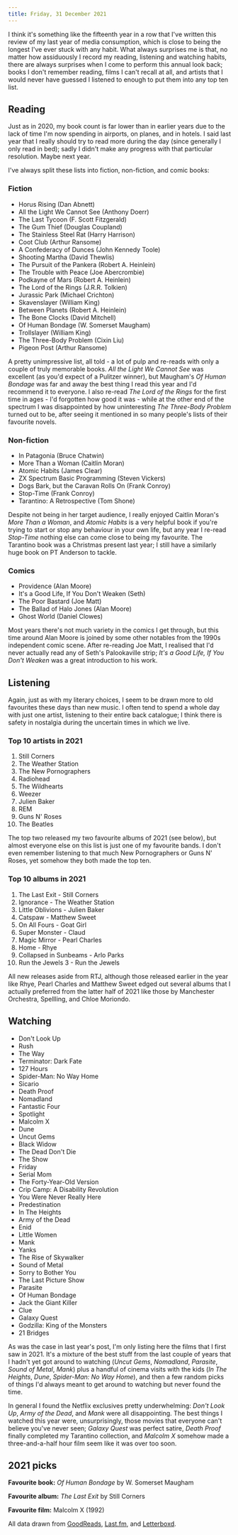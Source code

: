 ```yaml
---
title: Friday, 31 December 2021
---
```

I think it's something like the fifteenth year in a row that I've written this review of my last year of media consumption, which is close to being the longest I've ever stuck with any habit. What always surprises me is that, no matter how assiduously I record my reading, listening and watching habits, there are always surprises when I come to perform this annual look back; books I don't remember reading, films I can't recall at all, and artists that I would never have guessed I listened to enough to put them into any top ten list.

## Reading

Just as in 2020, my book count is far lower than in earlier years due to the lack of time I'm now spending in airports, on planes, and in hotels. I said last year that I really should try to read more during the day (since generally I only read in bed); sadly I didn't make any progress with that particular resolution. Maybe next year.

I've always split these lists into fiction, non-fiction, and comic books:

### Fiction

* Horus Rising (Dan Abnett)
* All the Light We Cannot See (Anthony Doerr)
* The Last Tycoon (F. Scott Fitzgerald)
* The Gum Thief (Douglas Coupland)
* The Stainless Steel Rat (Harry Harrison)
* Coot Club (Arthur Ransome)
* A Confederacy of Dunces (John Kennedy Toole)
* Shooting Martha (David Thewlis)
* The Pursuit of the Pankera (Robert A. Heinlein)
* The Trouble with Peace (Joe Abercrombie)
* Podkayne of Mars (Robert A. Heinlein)
* The Lord of the Rings (J.R.R. Tolkien)
* Jurassic Park (Michael Crichton)
* Skavenslayer (William King)
* Between Planets (Robert A. Heinlein)
* The Bone Clocks (David Mitchell)
* Of Human Bondage (W. Somerset Maugham)
* Trollslayer (William King)
* The Three-Body Problem (Cixin Liu)
* Pigeon Post (Arthur Ransome)

A pretty unimpressive list, all told - a lot of pulp and re-reads with only a couple of truly memorable books. _All the Light We Cannot See_ was excellent (as you'd expect of a Pulitzer winner), but Maugham's _Of Human Bondage_ was far and away the best thing I read this year and I'd recommend it to everyone. I also re-read _The Lord of the Rings_ for the first time in ages - I'd forgotten how good it was - while at the other end of the spectrum I was disappointed by how uninteresting _The Three-Body Problem_ turned out to be, after seeing it mentioned in so many people's lists of their favourite novels.

### Non-fiction

* In Patagonia (Bruce Chatwin)
* More Than a Woman (Caitlin Moran)
* Atomic Habits (James Clear)
* ZX Spectrum Basic Programming (Steven Vickers)
* Dogs Bark, but the Caravan Rolls On (Frank Conroy)
* Stop-Time (Frank Conroy)
* Tarantino: A Retrospective (Tom Shone)

Despite not being in her target audience, I really enjoyed Caitlin Moran's _More Than a Woman_, and _Atomic Habits_ is a very helpful book if you're trying to start or stop any behaviour in your own life, but any year I re-read _Stop-Time_ nothing else can come close to being my favourite. The Tarantino book was a Christmas present last year; I still have a similarly huge book on PT Anderson to tackle.

### Comics

* Providence (Alan Moore)
* It's a Good Life, If You Don't Weaken (Seth)
* The Poor Bastard (Joe Matt)
* The Ballad of Halo Jones (Alan Moore)
* Ghost World (Daniel Clowes)

Most years there's not much variety in the comics I get through, but this time around Alan Moore is joined by some other notables from the 1990s independent comic scene. After re-reading Joe Matt, I realised that I'd never actually read any of Seth's Palookaville strip; _It's a Good Life, If You Don't Weaken_ was a great introduction to his work.

## Listening

Again, just as with my literary choices, I seem to be drawn more to old favourites these days than new music. I often tend to spend a whole day with just one artist, listening to their entire back catalogue; I think there is safety in nostalgia during the uncertain times in which we live.

### Top 10 artists in 2021

1. Still Corners
2. The Weather Station
3. The New Pornographers
4. Radiohead
5. The Wildhearts
6. Weezer
7. Julien Baker
8. REM
9. Guns N' Roses
10. The Beatles

The top two released my two favourite albums of 2021 (see below), but almost everyone else on this list is just one of my favourite bands. I don't even remember listening to that much New Pornographers or Guns N' Roses, yet somehow they both made the top ten.

### Top 10 albums in 2021

1. The Last Exit - Still Corners
2. Ignorance - The Weather Station
3. Little Oblivions - Julien Baker
4. Catspaw - Matthew Sweet
5. On All Fours - Goat Girl
6. Super Monster - Claud
7. Magic Mirror - Pearl Charles
8. Home - Rhye
9. Collapsed in Sunbeams - Arlo Parks
10. Run the Jewels 3 - Run the Jewels

All new releases aside from RTJ, although those released earlier in the year like Rhye, Pearl Charles and Matthew Sweet edged out several albums that I actually preferred from the latter half of 2021 like those by Manchester Orchestra, Spellling, and Chloe Moriondo.

## Watching

* Don't Look Up
* Rush
* The Way
* Terminator: Dark Fate
* 127 Hours
* Spider-Man: No Way Home
* Sicario
* Death Proof
* Nomadland
* Fantastic Four
* Spotlight
* Malcolm X
* Dune
* Uncut Gems
* Black Widow
* The Dead Don't Die
* The Show
* Friday
* Serial Mom
* The Forty-Year-Old Version
* Crip Camp: A Disability Revolution
* You Were Never Really Here
* Predestination
* In The Heights
* Army of the Dead
* Enid
* Little Women
* Mank
* Yanks
* The Rise of Skywalker
* Sound of Metal
* Sorry to Bother You
* The Last Picture Show
* Parasite
* Of Human Bondage
* Jack the Giant Killer
* Clue
* Galaxy Quest
* Godzilla: King of the Monsters
* 21 Bridges

As was the case in last year's post, I'm only listing here the films that I first saw in 2021. It's a mixture of the best stuff from the last couple of years that I hadn't yet got around to watching (_Uncut Gems_, _Nomadland_, _Parasite_, _Sound of Metal_, _Mank_) plus a handful of cinema visits with the kids (_In The Heights_, _Dune_, _Spider-Man: No Way Home_), and then a few random picks of things I'd always meant to get around to watching but never found the time.

In general I found the Netflix exclusives pretty underwhelming: _Don't Look Up_, _Army of the Dead_, and _Mank_ were all disappointing. The best things I watched this year were, unsurprisingly, those movies that everyone can't believe you've never seen; _Galaxy Quest_ was perfect satire, _Death Proof_ finally completed my Tarantino collection, and _Malcolm X_ somehow made a three-and-a-half hour film seem like it was over too soon.

## 2021 picks

**Favourite book:** _Of Human Bondage_ by W. Somerset Maugham

**Favourite album:** _The Last Exit_ by Still Corners

**Favourite film:** Malcolm X (1992)

All data drawn from [GoodReads](https://www.goodreads.com/user/show/13428913-matthew-pennell), [Last.fm](https://www.last.fm/user/Watchmaker), and [Letterboxd](https://letterboxd.com/matthewpennell/).
